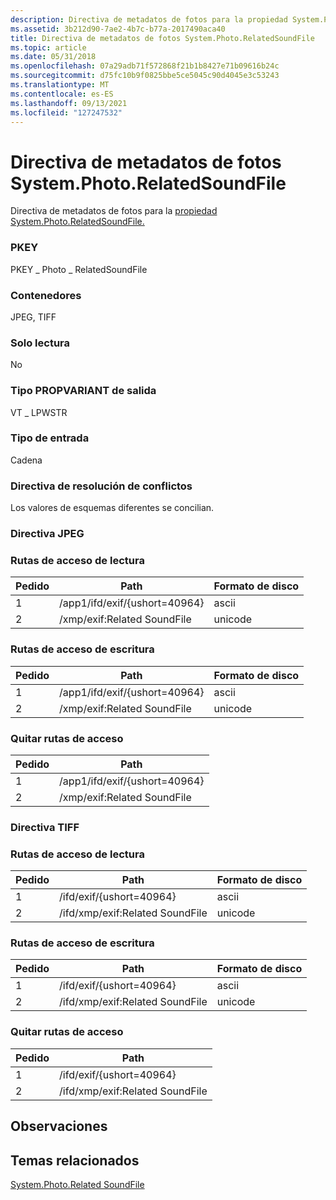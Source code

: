 ```yaml
---
description: Directiva de metadatos de fotos para la propiedad System.Photo.RelatedSoundFile.
ms.assetid: 3b212d90-7ae2-4b7c-b77a-2017490aca40
title: Directiva de metadatos de fotos System.Photo.RelatedSoundFile
ms.topic: article
ms.date: 05/31/2018
ms.openlocfilehash: 07a29adb71f572868f21b1b8427e71b09616b24c
ms.sourcegitcommit: d75fc10b9f0825bbe5ce5045c90d4045e3c53243
ms.translationtype: MT
ms.contentlocale: es-ES
ms.lasthandoff: 09/13/2021
ms.locfileid: "127247532"
---
```

# <a name="systemphotorelatedsoundfile-photo-metadata-policy"></a>Directiva de metadatos de fotos System.Photo.RelatedSoundFile

Directiva de metadatos de fotos para la [propiedad System.Photo.RelatedSoundFile.](../properties/props-system-photo-relatedsoundfile.md)

### <a name="pkey"></a>PKEY

PKEY \_ Photo \_ RelatedSoundFile

### <a name="containers"></a>Contenedores

JPEG, TIFF

### <a name="read-only"></a>Solo lectura

No

### <a name="output-propvariant-type"></a>Tipo PROPVARIANT de salida

VT \_ LPWSTR

### <a name="input-type"></a>Tipo de entrada

Cadena

### <a name="conflict-resolution-policy"></a>Directiva de resolución de conflictos

Los valores de esquemas diferentes se concilian.

### <a name="jpeg-policy"></a>Directiva JPEG

### <a name="read-paths"></a>Rutas de acceso de lectura



| Pedido | Path                          | Formato de disco |
|-------|-------------------------------|-------------|
| 1     | /app1/ifd/exif/{ushort=40964} | ascii       |
| 2     | /xmp/exif:Related SoundFile    | unicode     |



 

### <a name="write-paths"></a>Rutas de acceso de escritura



| Pedido | Path                          | Formato de disco |
|-------|-------------------------------|-------------|
| 1     | /app1/ifd/exif/{ushort=40964} | ascii       |
| 2     | /xmp/exif:Related SoundFile    | unicode     |



 

### <a name="remove-paths"></a>Quitar rutas de acceso



| Pedido | Path                          |
|-------|-------------------------------|
| 1     | /app1/ifd/exif/{ushort=40964} |
| 2     | /xmp/exif:Related SoundFile    |



 

### <a name="tiff-policy"></a>Directiva TIFF

### <a name="read-paths"></a>Rutas de acceso de lectura



| Pedido | Path                           | Formato de disco |
|-------|--------------------------------|-------------|
| 1     | /ifd/exif/{ushort=40964}       | ascii       |
| 2     | /ifd/xmp/exif:Related SoundFile | unicode     |



 

### <a name="write-paths"></a>Rutas de acceso de escritura



| Pedido | Path                           | Formato de disco |
|-------|--------------------------------|-------------|
| 1     | /ifd/exif/{ushort=40964}       | ascii       |
| 2     | /ifd/xmp/exif:Related SoundFile | unicode     |



 

### <a name="remove-paths"></a>Quitar rutas de acceso



| Pedido | Path                           |
|-------|--------------------------------|
| 1     | /ifd/exif/{ushort=40964}       |
| 2     | /ifd/xmp/exif:Related SoundFile |



 

## <a name="remarks"></a>Observaciones

## <a name="related-topics"></a>Temas relacionados

<dl> <dt>

[System.Photo.Related SoundFile](../properties/props-system-photo-relatedsoundfile.md)
</dt> </dl>

 

 

